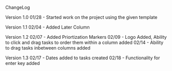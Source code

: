 ChangeLog

Version 1.0
01/28 - Started work on the project using the given template

Version 1.1
02/04 - Added Later Column 

Version 1.2
02/07 - Added Priortization Markers 
02/09 - Logo Added, Ability to click and drag tasks to order them within a column added 
02/14 - Ability to drag tasks inbetween columns added 

Version 1.3
02/17 - Dates added to tasks created
02/18 - Functionality for enter key added
